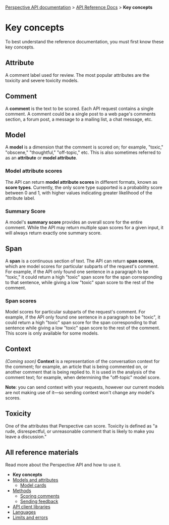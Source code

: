[Perspective API documentation](../README.md) > [API Reference Docs](README.md) > **Key concepts**

# Key concepts

To best understand the reference documentation, you must first know these key concepts.

## Attribute

A comment label used for review. The most popular attributes are the toxicity and severe toxicity models.

## Comment

A **comment** is the text to be scored. Each API request contains a single
comment. A comment could be a single post to a web page's comments section,
a forum post, a message to a mailing list, a chat message, etc.

## Model

 A **model** is a dimension that the comment is scored on; for example,
 "toxic," "obscene," "thoughtful," "off-topic," etc. This is also sometimes referred to
 as an **attribute** or **model attribute**.

### Model attribute scores

The API can return **model attribute scores** in different formats, known as
**score types**. Currently, the only score type supported is a probability score
between 0 and 1, with higher values indicating greater likelihood of the attribute
label.

### Summary Score

A model's **summary score** provides an overall score for the entire
comment. While the API may return multiple span scores for a given input, it
will always return exactly one summary score.

## Span

A **span** is a continuous section of text. The API can return **span scores**, which are
model scores for particular subparts of the request's comment. For example, if the API only
found one sentence in a paragraph to be "toxic," it could return a high "toxic" span score
for the span corresponding to that sentence, while giving a low "toxic" span score to the
rest of the comment.

### Span scores

Model scores for particular subparts of the request's comment. For example, if the API only found one sentence in a paragraph to be "toxic", it could return a high "toxic" span score for the span corresponding to that sentence while giving a low "toxic" span score to the rest of the comment. This score is only available for some models.

## Context

*(Coming soon)* **Context** is a representation of the conversation context
for the comment; for example, an article that is being commented on, or
another comment that is being replied to. It is used in the analysis of the
comment text; for example, when determining the "off-topic" model score.

**Note**: you can send context with your requests, however our current models
are not making use of it&mdash;so sending context won't change any model's
scores.

## Toxicity

One of the attributes that Perspective can score. Toxicity is defined as "a rude,
disrespectful, or unreasonable comment that is likely to make you leave a discussion."

## All reference materials

Read more about the Perspective API and how to use it.

* **Key concepts**
* [Models and attributes](models.md)
   * [Model cards](model-cards/README.md)
* [Methods](methods.md)
   * [Scoring comments](methods.md#scoring-comments-analyzecomment)
   * [Sending feedback](methods.md#sending-feedback-suggestcommentscore)
* [API client libraries](clients.md)
* [Languages](languages.md)
* [Limits and errors](limits.md)

